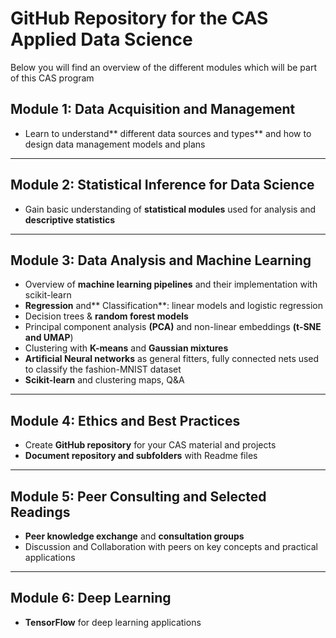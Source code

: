 

# GitHub Repository for the CAS Applied Data Science

Below you will find an overview of the different modules which will be part of this CAS program

## Module 1: Data Acquisition and Management
* Learn to understand** different data sources and types** and how to design data management models and plans

---

## Module 2: Statistical Inference for Data Science
* Gain basic understanding of **statistical modules** used for analysis and **descriptive statistics**

---

## Module 3: Data Analysis and Machine Learning
* Overview of **machine learning pipelines** and their implementation with scikit-learn
* **Regression** and** Classification**: linear models and logistic regression
* Decision trees & **random forest models**
* Principal component analysis **(PCA)** and non-linear embeddings **(t-SNE and UMAP**)
* Clustering with **K-means** and **Gaussian mixtures**
* **Artificial Neural networks** as general fitters, fully connected nets used to classify the fashion-MNIST dataset
* **Scikit-learn** and clustering maps, Q&A

---

## Module 4: Ethics and Best Practices
* Create **GitHub repository** for your CAS material and projects
* **Document repository and subfolders** with Readme files


---

## Module 5: Peer Consulting and Selected Readings
* **Peer knowledge exchange** and **consultation groups**
* Discussion and Collaboration with peers on key concepts and practical applications

---

## Module 6: Deep Learning
* **TensorFlow** for deep learning applications
